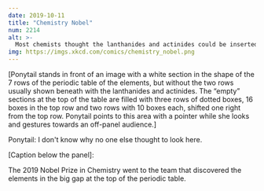```yaml
---
date: 2019-10-11
title: "Chemistry Nobel"
num: 2214
alt: >-
  Most chemists thought the lanthanides and actinides could be inserted in the sixth and seventh rows, but no, they're just floating down at the bottom with lots more undiscovered elements all around them.
img: https://imgs.xkcd.com/comics/chemistry_nobel.png
---
```

[Ponytail stands in front of an image with a white section in the shape of the 7 rows of the periodic table  of the elements, but without the two rows usually shown beneath with the lanthanides and actinides. The “empty” sections at the top of the table are filled with three rows of dotted boxes, 16 boxes in the top row and two rows with 10 boxes each, shifted one right from the top row. Ponytail points to this area with a pointer while she looks and gestures towards an off-panel audience.]

Ponytail: I don't know why no one else thought to look here.

[Caption below the panel]:

The 2019 Nobel Prize in Chemistry went to the team that discovered the elements in the big gap at the top of the periodic table.